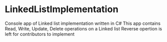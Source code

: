 # LinkedListImplementation
Console app of Linked list implementation written in C#
This app contains Read, Write, Update, Delete operations on a Linked list
Reverse opertion is left for contributors to implement
